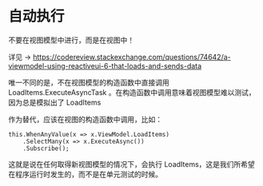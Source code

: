# 自动执行

不要在视图模型中进行，而是在视图中！

详见 -> https://codereview.stackexchange.com/questions/74642/a-viewmodel-using-reactiveui-6-that-loads-and-sends-data

唯一不同的是，不在视图模型的构造函数中直接调用 LoadItems.ExecuteAsyncTask 。在构造函数中调用意味着视图模型难以测试，因为总是模拟出了 LoadItems 

作为替代，应该在视图的构造函数中调用，比如：

    this.WhenAnyValue(x => x.ViewModel.LoadItems)
        .SelectMany(x => x.ExecuteAsync())
        .Subscribe();

这就是说在任何取得新视图模型的情况下，会执行 LoadItems，这是我们所希望在程序运行时发生的，而不是在单元测试的时候。        
